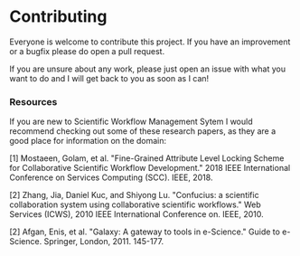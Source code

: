 # Contributing

Everyone is welcome to contribute this project. If you have an improvement or a bugfix please do open a pull request. 

If you are unsure about any work, please just open an issue with what you want to 
do and I will get back to you as soon as I can!

### Resources

If you are new to Scientific Workflow Management Sytem I would recommend checking out some of these research papers, as they are a good place for information on the domain:

[1] Mostaeen, Golam, et al. "Fine-Grained Attribute Level Locking Scheme for Collaborative Scientific Workflow Development." 2018 IEEE International Conference on Services Computing (SCC). IEEE, 2018.

[2] Zhang, Jia, Daniel Kuc, and Shiyong Lu. "Confucius: a scientific collaboration system using collaborative scientific workflows." Web Services (ICWS), 2010 IEEE International Conference on. IEEE, 2010.

[2] Afgan, Enis, et al. "Galaxy: A gateway to tools in e-Science." Guide to e-Science. Springer, London, 2011. 145-177.
